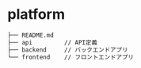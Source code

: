 # platform

```bash
├── README.md
├── api         // API定義
├── backend     // バックエンドアプリ
└── frontend    // フロントエンドアプリ
```
